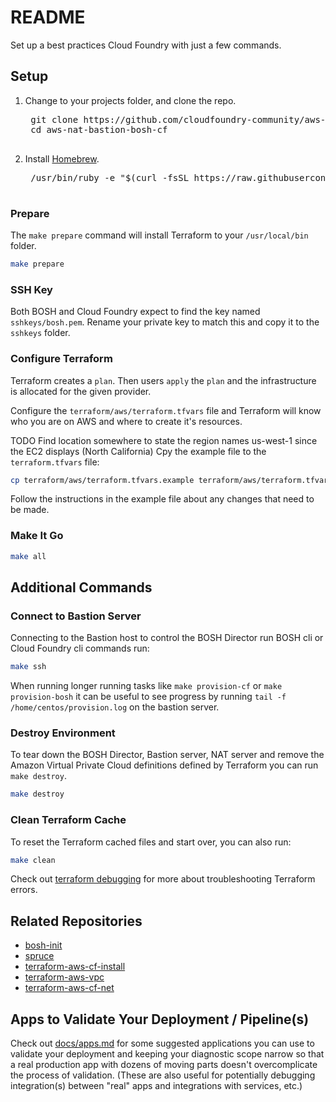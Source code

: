 # README

Set up a best practices Cloud Foundry with just a few commands.

## Setup

1. Change to your projects folder, and clone the repo.

    <pre class="terminal">
    git clone https://github.com/cloudfoundry-community/aws-nat-bastion-bosh-cf.git
    cd aws-nat-bastion-bosh-cf
    </pre>

1. Install [Homebrew](http://brew.sh/).

    <pre class="terminal">
    /usr/bin/ruby -e "$(curl -fsSL https://raw.githubusercontent.com/Homebrew/install/master/install)"
    </pre>

### Prepare

The `make prepare` command will install Terraform to your `/usr/local/bin` folder.

```sh
make prepare
```

### SSH Key

Both BOSH and Cloud Foundry expect to find the key named `sshkeys/bosh.pem`.  Rename your private key to match this and copy it to the `sshkeys` folder.

### Configure Terraform

Terraform creates a `plan`.  Then users `apply` the `plan` and the infrastructure is allocated for the given provider.

Configure the `terraform/aws/terraform.tfvars` file and Terraform will know who you are on AWS and where to create it's resources.

TODO Find location somewhere to state the region names us-west-1 since the EC2 displays (North California)
Cpy the example file to the `terraform.tfvars` file:

```sh
cp terraform/aws/terraform.tfvars.example terraform/aws/terraform.tfvars
```

Follow the instructions in the example file about any changes that need to be made.


### Make It Go

```sh
make all
```

## Additional Commands

### Connect to Bastion Server

Connecting to the Bastion host to control the BOSH Director run BOSH cli or Cloud Foundry cli commands run:

```sh
make ssh
```

When running longer running tasks like `make provision-cf` or `make provision-bosh` it can be useful to see progress by running `tail -f /home/centos/provision.log` on the bastion server.

### Destroy Environment

To tear down the BOSH Director, Bastion server, NAT server and remove the Amazon Virtual Private Cloud definitions defined by Terraform you can run `make destroy`.

```sh
make destroy
```

### Clean Terraform Cache

To reset the Terraform cached files and start over, you can also run:

```sh
make clean
```

Check out [terraform debugging](docs/terraform.md#debugging) for more about troubleshooting Terraform errors.

## Related Repositories

  * [bosh-init](https://github.com/cloudfoundry/bosh-init)
  * [spruce](https://github.com/geofffranks/spruce)
  * [terraform-aws-cf-install](https://github.com/cloudfoundry-community/terraform-aws-cf-install)
  * [terraform-aws-vpc](https://github.com/cloudfoundry-community/terraform-aws-vpc)
  * [terraform-aws-cf-net](https://github.com/cloudfoundry-community/terraform-aws-cf-net)

## Apps to Validate Your Deployment / Pipeline(s)

Check out [docs/apps.md](docs/apps.md) for some suggested applications you can use to validate your deployment and keeping your diagnostic scope narrow so that a real production app with dozens of moving parts doesn't overcomplicate the process of validation. (These are also useful for potentially debugging integration(s) between "real" apps and integrations with services, etc.)
